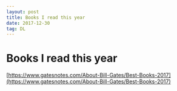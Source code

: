 ```yaml
---
layout: post
title: Books I read this year
date: 2017-12-30
tag: DL
---
```


# Books I read this year

[https://www.gatesnotes.com/About-Bill-Gates/Best-Books-2017](https://www.gatesnotes.com/About-Bill-Gates/Best-Books-2017)
